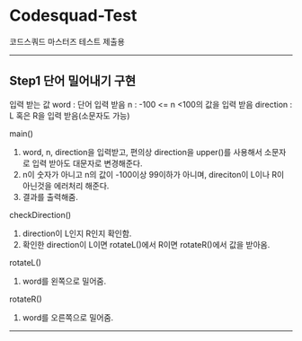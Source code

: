 # Codesquad-Test
코드스쿼드 마스터즈 테스트 제출용

-----------------------
## Step1 단어 밀어내기 구현

<!-- 1단계: 단어 밀어내기 구현하기
입력: 사용자로부터 단어 하나, 정수 숫자 하나( -100 <= N < 100) , L 또는 R을 입력받는다. L 또는 R은 대소문자 모두 입력 가능하다.
주어진 단어를 L이면 주어진 숫자 갯수만큼 왼쪽으로, R이면 오른쪽으로 밀어낸다.
밀려나간 단어는 반대쪽으로 채워진다. 

1단계 코딩 요구사항
컴파일 및 실행되지 않을 경우 불합격
자기만의 기준으로 최대한 간결하게 코드를 작성한다.-->

입력 받는 값
word : 단어 입력 받음
n : -100 <= n <100의 값을 입력 받음
direction : L 혹은 R을 입력 받음(소문자도 가능)

main()
1. word, n, direction을 입력받고, 편의상 direction을 upper()를 사용해서 소문자로 입력 받아도 대문자로 변경해준다.
2. n이 숫자가 아니고 n의 값이 -100이상 99이하가 아니며, direciton이 L이나 R이 아닌것을 에러처리 해준다.
3. 결과를 출력해줌.

checkDirection()
1. direction이 L인지 R인지 확인함.
2. 확인한 direction이 L이면 rotateL()에서 R이면 rotateR()에서 값을 받아옴.

rotateL()
1. word를 왼쪽으로 밀어줌.

rotateR()
1. word를 오른쪽으로 밀어줌.

-----------------------
